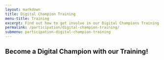```yaml
---
layout: markdown
title: Digital Champion Training
menu-title: Training
excerpt: Find out how to get involve in our Digital Champions Training programme
permalink: /participation/digital-champion-training/
submenu: participation-digital-champion-training
---
```


## Become a Digital Champion with our Training!
